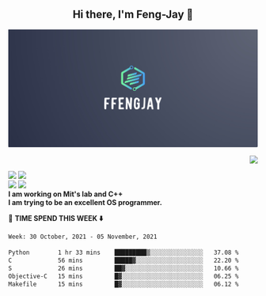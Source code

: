 <h2 align="center"> Hi there, I'm Feng-Jay 👋 </h2>  

![](https://github.com/Feng-Jay/DataStruct/blob/master/Image/1.png)  

<img align="right" src="https://github-readme-stats.vercel.app/api?username=Feng-Jay&show_icons=true&icon_color=CE1D2D&text_color=718096&bg_color=ffffff&hide_title=true" />


&emsp;

![](https://visitor-badge.glitch.me/badge?page_id=Feng-Jay.readme)
![](https://img.shields.io/badge/Concentrate-Cpp-blue)  
![](https://img.shields.io/badge/Rust-primer-orange)
![](https://img.shields.io/badge/Target-OS-9cf)  
**I am working on Mit's lab and C++**  
**I am trying to be an excellent OS programmer.**  


📘 **TIME SPEND THIS WEEK ⬇️**
<!--START_SECTION:waka-->
```text
Week: 30 October, 2021 - 05 November, 2021

Python        1 hr 33 mins    █████████▒░░░░░░░░░░░░░░░   37.08 % 
C             56 mins         █████▓░░░░░░░░░░░░░░░░░░░   22.20 % 
S             26 mins         ██▓░░░░░░░░░░░░░░░░░░░░░░   10.66 % 
Objective-C   15 mins         █▓░░░░░░░░░░░░░░░░░░░░░░░   06.25 % 
Makefile      15 mins         █▓░░░░░░░░░░░░░░░░░░░░░░░   06.12 % 
```
<!--END_SECTION:waka-->
